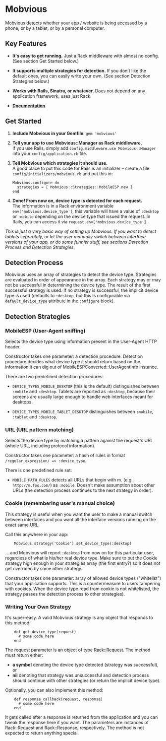 # Mobvious

Mobvious detects whether your app / website is being accessed by a phone, or by a tablet,
or by a personal computer.

## Key Features

* **It's easy to get running.** Just a Rack middleware with almost no config. (See
  section Get Started below.)

* **It supports multiple strategies for detection.** If you don't like the default ones,
  you can easily write your own. (See section Detection Strategies below.)

* **Works with Rails, Sinatra, or whatever.** Does not depend on any application
  framework, uses just Rack.

* **[Documentation](http://rdoc.info/github/jistr/mobvious/frames).**
  

## Get Started

1.  **Include Mobvious in your Gemfile**: `gem 'mobvious'`

2.  **Tell your app to use Mobvious::Manager as Rack middleware.**  
    If you use Rails, simply add `config.middleware.use Mobvious::Manager` into your
    `config/application.rb` file.

3.  **Tell Mobvious which strategies it should use.**  
    A good place to put this code for Rails is an initializer – create a file
    `config/initializers/mobvious.rb` and put this in:

        Mobvious.configure do
          strategies = [ Mobvious::Strategies::MobileESP.new ]
        end

4.  **Done! From now on, device type is detected for each request.**  
    The information is
    in a Rack environment variable `env['mobvious.device_type']`, this variable will
    have a value of `:desktop` or `:mobile` depending on the device type that issued
    the request. In Rails, you can access it via `request.env['mobvious.device_type']`.

*This is just a very basic way of setting up Mobvious. If you want to detect
tablets separately, or let the user manually switch between interface versions of your
app, or do some funnier stuff, see sections Detection Process and Detection Strategies.*

## Detection Process

Mobvious uses an array of strategies to detect the device type.
Strategies are evaluated in order of appearance in the array. Each strategy may or
may not be successful in determining the device type. The result of the first successful
strategy is used. If no strategy is successful, the implicit device type is used
(defaults to `:desktop`, but this is configurable via `default_device_type` attribute
in the `configure` block).


## Detection Strategies

### MobileESP (User-Agent sniffing)

Selects the device type using information present in the User-Agent HTTP header.

Constructor takes one parameter: a detection procedure.
Detection procedure decides what device type it should return based on the
information it can dig out of MobileESPConverted::UserAgentInfo instance.

There are two predefined detection procedures:

*   `DEVICE_TYPES_MOBILE_DESKTOP` (this is the default)
    distinguishes between `:mobile` and `:desktop`. Tablets
    are reported as `:desktop`, because their screens are usually large enough to handle
    web interfaces meant for desktops.

*   `DEVICE_TYPES_MOBILE_TABLET_DESKTOP` distinguishes between `:mobile`, `:tablet`
    and `:desktop`.

### URL (URL pattern matching)

Selects the device type by matching a pattern against the request's URL (whole URL,
including protocol information).

Constructor takes one parameter: a hash of rules in format
`/regular_expression/ => :device_type`.

There is one predefined rule set:

*   `MOBILE_PATH_RULES` detects all URLs that begin with m. (e.g. `http://m.foo.com/`)
    as `:mobile`. Doesn't make assumption about other URLs (the detection process
    continues to the next strategy in order).

### Cookie (remembering user's manual choice)

This strategy is useful when you want the user to make a manual switch between interfaces
and you want all the interface versions running on the exact same URL.

Call this anywhere in your app:

        Mobvious.strategy('Cookie').set_device_type(:desktop)
        
… and Mobvious will report `:desktop` from now on for this particular user, regardless
of what is his/her real device type. Make sure to put the Cookie strategy high enough
in your strategies array (the first entry?) so it does not get overriden by some other
strategy.

Constructor takes one parameter: array of allowed device types ("whitelist") that your
application supports. This is a countermeasure to users tampering with cookies. When
the device type read from cookie is not whitelisted, the strategy passes the detection
process to other strategies).

### Writing Your Own Strategy

It's super-easy. A valid Mobvious strategy is any object that responds to this method:

        def get_device_type(request)
          # some code here
        end

The request parameter is an object of type Rack::Request. The method must return either:

*   **a symbol** denoting the device type detected (strategy was successful), or
*   **nil** denoting that strategy was unsuccessful and detection process should continue
    with other strategies (or return the implicit device type).


Optionally, you can also implement this method:

        def response_callback(request, response)
          # some code here
        end

It gets called after a response is returned from the application and you can tweak the
response here if you want. The parameters are instances of Rack::Request
and Rack::Response, respectively. The method is not expected to return anything special.